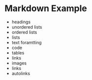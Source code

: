 # Markdown Example
- headings
- unordered lists
- ordered lists
- lists
- text foramtting
- code
- tables
- links
- images
- links
- autolinks
